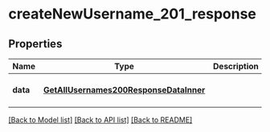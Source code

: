 # createNewUsername_201_response

## Properties
Name | Type | Description | Notes
------------ | ------------- | ------------- | -------------
**data** | [**GetAllUsernames200ResponseDataInner**](GetAllUsernames200ResponseDataInner.md) |  | [optional] [default to null]

[[Back to Model list]](../README.md#documentation-for-models) [[Back to API list]](../README.md#documentation-for-api-endpoints) [[Back to README]](../README.md)


